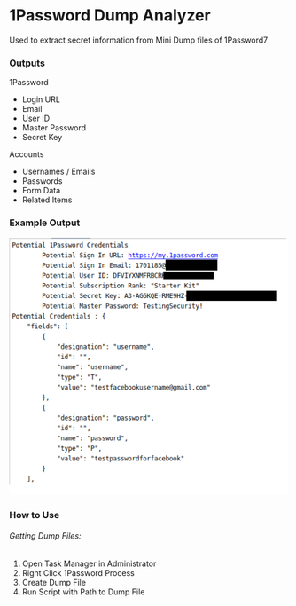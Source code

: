 # 1Password Dump Analyzer
Used to extract secret information from Mini Dump files of 1Password7

### Outputs
1Password 
- Login URL
- Email 
- User ID
- Master Password
- Secret Key

Accounts
- Usernames / Emails
- Passwords
- Form Data
- Related Items

### Example Output
![lol](example_output.png)


### How to Use
###### Getting Dump Files:
1. Open Task Manager in Administrator
2. Right Click 1Password Process
3. Create Dump File
4. Run Script with Path to Dump File